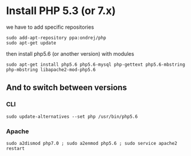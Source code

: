 # Install PHP 5.3 (or 7.x)

we have to add specific repositories

```
sudo add-apt-repository ppa:ondrej/php
sudo apt-get update
```

then install php5.6 (or another version) with modules
```
sudo apt-get install php5.6 php5.6-mysql php-gettext php5.6-mbstring php-mbstring libapache2-mod-php5.6
```

## And to switch between versions
### CLI
```
sudo update-alternatives --set php /usr/bin/php5.6
```

### Apache
```
sudo a2dismod php7.0 ; sudo a2enmod php5.6 ; sudo service apache2 restart
```

